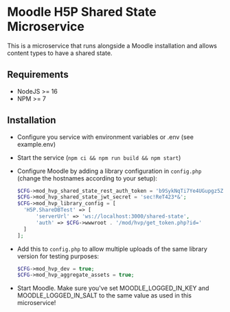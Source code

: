 # Moodle H5P Shared State Microservice

This is a microservice that runs alongside a Moodle installation and allows
content types to have a shared state.

## Requirements

- NodeJS >= 16
- NPM >= 7

## Installation

- Configure you service with environment variables or .env (see example.env)
- Start the service (`npm ci && npm run build && npm start`)
- Configure Moodle by adding a library configuration in `config.php`
  (change the hostnames according to your setup):

  ```php
  $CFG->mod_hvp_shared_state_rest_auth_token = 'b9SykNqTi7Ye4UGupgz5ZSJGVee2srNJRmz2HM9BDetENxuqHDWP9Bz55Ur6SPzx';
  $CFG->mod_hvp_shared_state_jwt_secret = 'sec!ReT423*&';
  $CFG->mod_hvp_library_config = [
    'H5P.ShareDBTest' => [
        'serverUrl' => 'ws://localhost:3000/shared-state',
        'auth' => $CFG->wwwroot . '/mod/hvp/get_token.php?id='
    ]
  ];
  ```

- Add this to `config.php` to allow multiple uploads of the same library
  version for testing purposes:

  ```php
  $CFG->mod_hvp_dev = true;
  $CFG->mod_hvp_aggregate_assets = true;
  ```

- Start Moodle. Make sure you've set MOODLE_LOGGED_IN_KEY and
  MOODLE_LOGGED_IN_SALT to the same value as used in this microservice!
